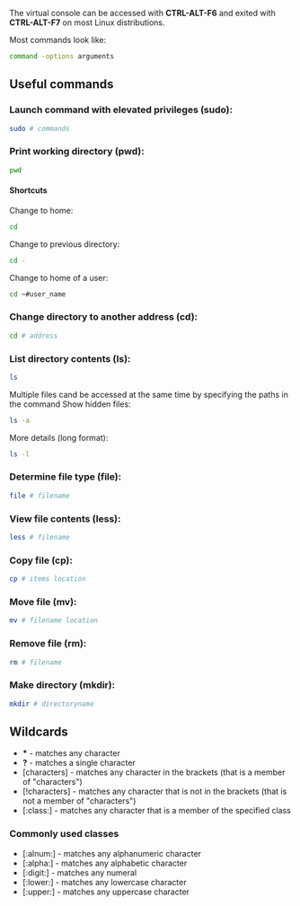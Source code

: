 The virtual console can be accessed with **CTRL-ALT-F6** and exited with **CTRL-ALT-F7** on most Linux distributions.

Most commands look like:
```bash
command -options arguments
```
## Useful commands
### Launch command with elevated privileges (sudo):
```bash
sudo # commands
```
### Print working directory (pwd):
```bash
pwd
```
#### Shortcuts
Change to home:
```bash
cd
```
Change to previous directory:
```bash
cd -
```
Change to home of a user:
```bash
cd ~#user_name
```
### Change directory to another address (cd):
```bash
cd # address
```
### List directory contents (ls):
```bash
ls
```
Multiple files cand be accessed at the same time by specifying the paths in the command
Show hidden files:
```bash
ls -a
```
More details (long format):
```bash
ls -l
```
### Determine file type (file):
```bash
file # filename
```
### View file contents (less):
```bash
less # filename
```
### Copy file (cp):
```bash
cp # items location
```
### Move file (mv):
```bash
mv # filename location
```
### Remove file (rm):
```bash
rm # filename
```
### Make directory (mkdir):
```bash
mkdir # directoryname
```
## Wildcards
- **\*** - matches any character
- **?** - matches a single character
- \[characters\] - matches any character in the brackets (that is a member of "characters")
- \[!characters\] - matches any character that is not in the brackets (that is not a member of "characters")
- \[:class:\] - matches any character that is a member of the specified class
### Commonly used classes
- \[:alnum:\] - matches any alphanumeric character
- \[:alpha:\] - matches any alphabetic character
- \[:digit:\] - matches any numeral
- \[:lower:\] - matches any lowercase character
- \[:upper:\] - matches any uppercase character